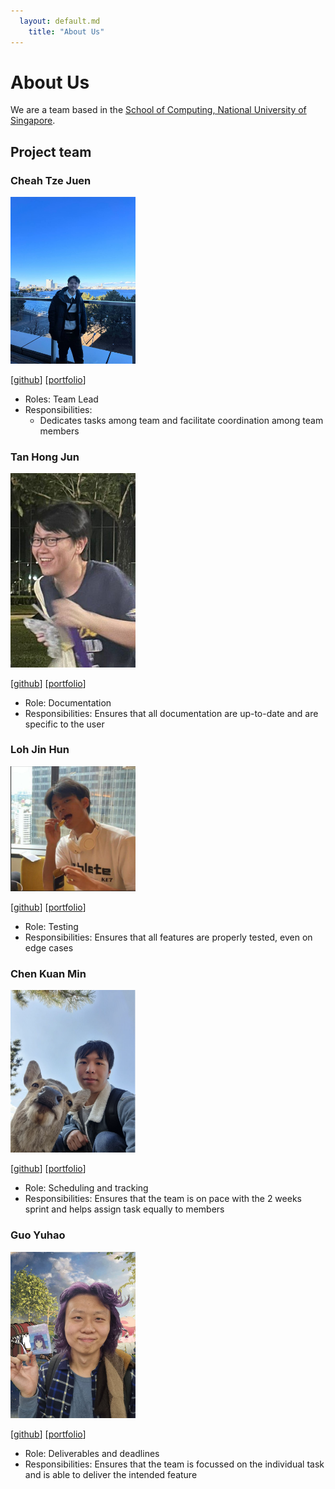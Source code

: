 ```yaml
---
  layout: default.md
    title: "About Us"
---
```


# About Us

We are a team based in the [School of Computing, National University of Singapore](http://www.comp.nus.edu.sg).


## Project team


### Cheah Tze Juen

<img src="images/cheahtj.png" width="200px">

[[github](https://github.com/cheahTJ)]
[[portfolio](team/cheahtj.md)]

* Roles: Team Lead
* Responsibilities:
    * Dedicates tasks among team and facilitate coordination among team members


### Tan Hong Jun

<img src="images/hjuntan.png" width="200px">

[[github](http://github.com/hjuntan)]
[[portfolio](team/hjuntan.md)]

* Role: Documentation
* Responsibilities: Ensures that all documentation are up-to-date and are specific to the user

### Loh Jin Hun

<img src="images/Ragnapop.png" width="200px">

[[github](http://github.com/Ragnapop)] [[portfolio](team/ragnapop.md)]

* Role: Testing
* Responsibilities: Ensures that all features are properly tested, even on edge cases

### Chen Kuan Min

<img src="images/Rikko1204.png" width="200px">

[[github](http://github.com/Rikko1204)]
[[portfolio](team/rikko1204.md)]

* Role: Scheduling and tracking
* Responsibilities: Ensures that the team is on pace with the 2 weeks sprint and helps assign
  task equally to members

### Guo Yuhao

<img src="images/ringoftheking.png" width="200px">

[[github](http://github.com/RingoftheKing)]
[[portfolio](team/ringoftheking.md)]

* Role: Deliverables and deadlines
* Responsibilities: Ensures that the team is focussed on the individual task and is able to deliver the
  intended feature